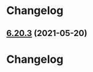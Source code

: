 # Changelog

## [6.20.3](https://github.com/wheelroom/wheelroom/compare/6.20.2...6.20.3) (2021-05-20)



# Changelog
